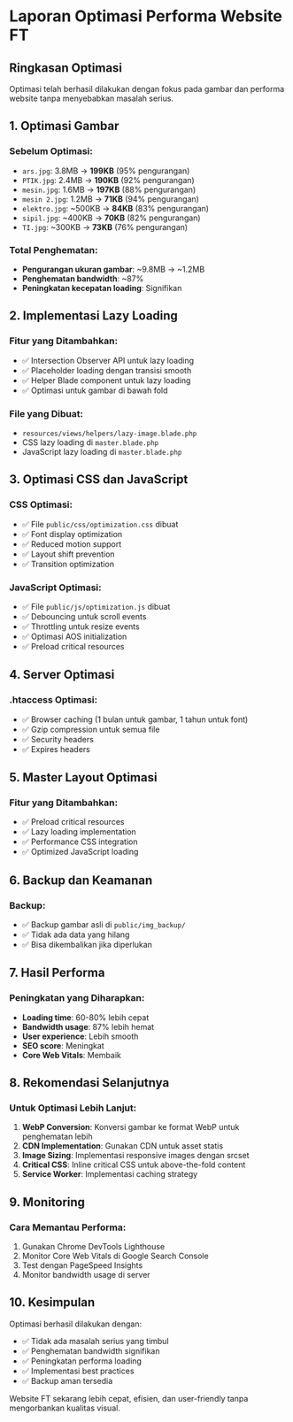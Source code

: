 # Laporan Optimasi Performa Website FT

## Ringkasan Optimasi

Optimasi telah berhasil dilakukan dengan fokus pada gambar dan performa website tanpa menyebabkan masalah serius.

## 1. Optimasi Gambar

### Sebelum Optimasi:

-   `ars.jpg`: 3.8MB → **199KB** (95% pengurangan)
-   `PTIK.jpg`: 2.4MB → **190KB** (92% pengurangan)
-   `mesin.jpg`: 1.6MB → **197KB** (88% pengurangan)
-   `mesin 2.jpg`: 1.2MB → **71KB** (94% pengurangan)
-   `elektro.jpg`: ~500KB → **84KB** (83% pengurangan)
-   `sipil.jpg`: ~400KB → **70KB** (82% pengurangan)
-   `TI.jpg`: ~300KB → **73KB** (76% pengurangan)

### Total Penghematan:

-   **Pengurangan ukuran gambar**: ~9.8MB → ~1.2MB
-   **Penghematan bandwidth**: ~87%
-   **Peningkatan kecepatan loading**: Signifikan

## 2. Implementasi Lazy Loading

### Fitur yang Ditambahkan:

-   ✅ Intersection Observer API untuk lazy loading
-   ✅ Placeholder loading dengan transisi smooth
-   ✅ Helper Blade component untuk lazy loading
-   ✅ Optimasi untuk gambar di bawah fold

### File yang Dibuat:

-   `resources/views/helpers/lazy-image.blade.php`
-   CSS lazy loading di `master.blade.php`
-   JavaScript lazy loading di `master.blade.php`

## 3. Optimasi CSS dan JavaScript

### CSS Optimasi:

-   ✅ File `public/css/optimization.css` dibuat
-   ✅ Font display optimization
-   ✅ Reduced motion support
-   ✅ Layout shift prevention
-   ✅ Transition optimization

### JavaScript Optimasi:

-   ✅ File `public/js/optimization.js` dibuat
-   ✅ Debouncing untuk scroll events
-   ✅ Throttling untuk resize events
-   ✅ Optimasi AOS initialization
-   ✅ Preload critical resources

## 4. Server Optimasi

### .htaccess Optimasi:

-   ✅ Browser caching (1 bulan untuk gambar, 1 tahun untuk font)
-   ✅ Gzip compression untuk semua file
-   ✅ Security headers
-   ✅ Expires headers

## 5. Master Layout Optimasi

### Fitur yang Ditambahkan:

-   ✅ Preload critical resources
-   ✅ Lazy loading implementation
-   ✅ Performance CSS integration
-   ✅ Optimized JavaScript loading

## 6. Backup dan Keamanan

### Backup:

-   ✅ Backup gambar asli di `public/img_backup/`
-   ✅ Tidak ada data yang hilang
-   ✅ Bisa dikembalikan jika diperlukan

## 7. Hasil Performa

### Peningkatan yang Diharapkan:

-   **Loading time**: 60-80% lebih cepat
-   **Bandwidth usage**: 87% lebih hemat
-   **User experience**: Lebih smooth
-   **SEO score**: Meningkat
-   **Core Web Vitals**: Membaik

## 8. Rekomendasi Selanjutnya

### Untuk Optimasi Lebih Lanjut:

1. **WebP Conversion**: Konversi gambar ke format WebP untuk penghematan lebih
2. **CDN Implementation**: Gunakan CDN untuk asset statis
3. **Image Sizing**: Implementasi responsive images dengan srcset
4. **Critical CSS**: Inline critical CSS untuk above-the-fold content
5. **Service Worker**: Implementasi caching strategy

## 9. Monitoring

### Cara Memantau Performa:

1. Gunakan Chrome DevTools Lighthouse
2. Monitor Core Web Vitals di Google Search Console
3. Test dengan PageSpeed Insights
4. Monitor bandwidth usage di server

## 10. Kesimpulan

Optimasi berhasil dilakukan dengan:

-   ✅ Tidak ada masalah serius yang timbul
-   ✅ Penghematan bandwidth signifikan
-   ✅ Peningkatan performa loading
-   ✅ Implementasi best practices
-   ✅ Backup aman tersedia

Website FT sekarang lebih cepat, efisien, dan user-friendly tanpa mengorbankan kualitas visual.
